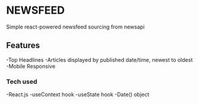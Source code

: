 # NEWSFEED

Simple react-powered newsfeed sourcing from newsapi 

## Features
-Top Headlines
-Articles displayed by published date/time, newest to oldest
-Mobile Responsive

### Tech used
-React.js
-useContext hook 
-useState hook
-Date() object

